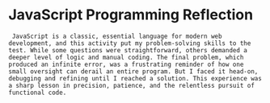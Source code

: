 # JavaScript Programming Reflection
` JavaScript is a classic, essential language for modern web development, and this activity put my problem-solving skills to the test. While some questions were straightforward, others demanded a deeper level of logic and manual coding. The final problem, which produced an infinite error, was a frustrating reminder of how one small oversight can derail an entire program. But I faced it head-on, debugging and refining until I reached a solution. This experience was a sharp lesson in precision, patience, and the relentless pursuit of functional code.`